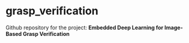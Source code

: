 # grasp_verification
Github repository for the project: **Embedded Deep Learning for Image-Based Grasp Verification**
